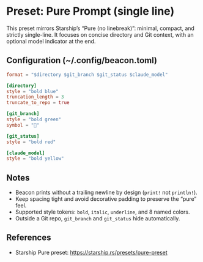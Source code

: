 # Preset: Pure Prompt (single line)

This preset mirrors Starship’s “Pure (no linebreak)”: minimal, compact, and strictly single-line. It focuses on concise directory and Git context, with an optional model indicator at the end.

## Configuration (~/.config/beacon.toml)

```toml
format = "$directory $git_branch $git_status $claude_model"

[directory]
style = "bold blue"
truncation_length = 3
truncate_to_repo = true

[git_branch]
style = "bold green"
symbol = ""

[git_status]
style = "bold red"

[claude_model]
style = "bold yellow"
```

## Notes
- Beacon prints without a trailing newline by design (`print!` not `println!`).
- Keep spacing tight and avoid decorative padding to preserve the “pure” feel.
- Supported style tokens: `bold`, `italic`, `underline`, and 8 named colors.
- Outside a Git repo, `git_branch` and `git_status` hide automatically.

## References
- Starship Pure preset: https://starship.rs/presets/pure-preset
